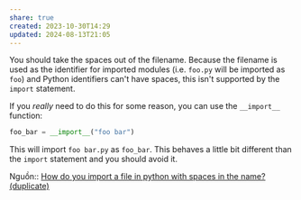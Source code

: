 ```yaml
---
share: true
created: 2023-10-30T14:29
updated: 2024-08-13T21:05
---
```


You should take the spaces out of the filename. Because the filename is used as the identifier for imported modules (i.e. `foo.py` will be imported as `foo`) and Python identifiers can't have spaces, this isn't supported by the `import` statement.

If you _really_ need to do this for some reason, you can use the `__import__` function:

```python
foo_bar = __import__("foo bar")
```

This will import `foo bar.py` as `foo_bar`. This behaves a little bit different than the `import` statement and you should avoid it.

Nguồn:: [How do you import a file in python with spaces in the name? (duplicate)](https://stackoverflow.com/a/9123555/3416774)